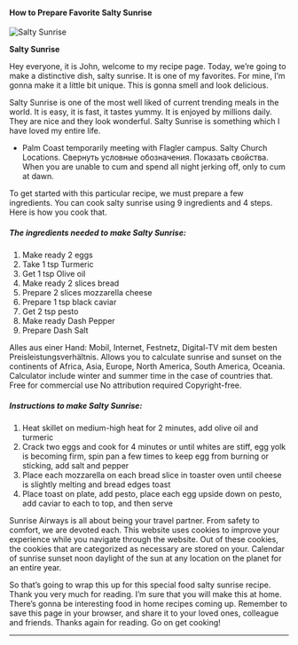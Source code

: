             

#### How to Prepare Favorite Salty Sunrise

![Salty Sunrise](https://img-global.cpcdn.com/recipes/16526ec051ff142d/751x532cq70/salty-sunrise-recipe-main-photo.jpg)

**Salty Sunrise**

Hey everyone, it is John, welcome to my recipe page. Today, we’re going to make a distinctive dish, salty sunrise. It is one of my favorites. For mine, I’m gonna make it a little bit unique. This is gonna smell and look delicious.

Salty Sunrise is one of the most well liked of current trending meals in the world. It is easy, it is fast, it tastes yummy. It is enjoyed by millions daily. They are nice and they look wonderful. Salty Sunrise is something which I have loved my entire life.

*   Palm Coast temporarily meeting with Flagler campus. Salty Church Locations. Свернуть условные обозначения. Показать свойства. When you are unable to cum and spend all night jerking off, only to cum at dawn.

To get started with this particular recipe, we must prepare a few ingredients. You can cook salty sunrise using 9 ingredients and 4 steps. Here is how you cook that.

##### The ingredients needed to make Salty Sunrise:

1.  Make ready 2 eggs
2.  Take 1 tsp Turmeric
3.  Get 1 tsp Olive oil
4.  Make ready 2 slices bread
5.  Prepare 2 slices mozzarella cheese
6.  Prepare 1 tsp black caviar
7.  Get 2 tsp pesto
8.  Make ready Dash Pepper
9.  Prepare Dash Salt

Alles aus einer Hand: Mobil, Internet, Festnetz, Digital-TV mit dem besten Preisleistungsverhältnis. Allows you to calculate sunrise and sunset on the continents of Africa, Asia, Europe, North America, South America, Oceania. Calculator include winter and summer time in the case of countries that. Free for commercial use No attribution required Copyright-free.

##### Instructions to make Salty Sunrise:

1.  Heat skillet on medium-high heat for 2 minutes, add olive oil and turmeric
2.  Crack two eggs and cook for 4 minutes or until whites are stiff, egg yolk is becoming firm, spin pan a few times to keep egg from burning or sticking, add salt and pepper
3.  Place each mozzarella on each bread slice in toaster oven until cheese is slightly melting and bread edges toast
4.  Place toast on plate, add pesto, place each egg upside down on pesto, add caviar to each to top, and then serve

Sunrise Airways is all about being your travel partner. From safety to comfort, we are devoted each. This website uses cookies to improve your experience while you navigate through the website. Out of these cookies, the cookies that are categorized as necessary are stored on your. Calendar of sunrise sunset noon daylight of the sun at any location on the planet for an entire year.

So that’s going to wrap this up for this special food salty sunrise recipe. Thank you very much for reading. I’m sure that you will make this at home. There’s gonna be interesting food in home recipes coming up. Remember to save this page in your browser, and share it to your loved ones, colleague and friends. Thanks again for reading. Go on get cooking!

* * *